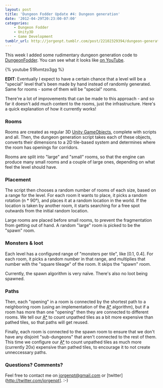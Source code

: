 ```yaml
---
layout: post
title: 'Dungeon Fodder Update #4: Dungeon generation'
date: '2012-04-29T20:23:00-07:00'
categories:
    - Dungeon Fodder
    - Unity3D
    - Game Development
tumblr_url: http://jorgenpt.tumblr.com/post/22102329394/dungeon-generation
---
```


This week I added some rudimentary dungeon generation code to [DungeonFodder](/blog/categories/dungeon-fodder/). You can see what it looks like [on YouTube](http://youtu.be/51Rvmtzo3gg).

{% youtube 51Rvmtzo3gg %}

**EDIT**: Eventually I expect to have a certain chance that a level will be a "special" level that's been made by hand instead of randomly generated. Same for rooms - some of them will be "special" rooms.

There're a lot of improvements that can be made to this approach - and so far it doesn't add much content to the rooms, just the infrastructure. Here's a quick explanation of how it currently works!

### Rooms

Rooms are created as regular 3D [Unity GameObjects](http://unity3d.com/support/documentation/ScriptReference/GameObject.html), complete with scripts and all. Then, the dungeon generation script takes each of these objects, converts their dimensions to a 2D tile-based system and determines where the room has openings for corridors.

Rooms are split into "large" and "small" rooms, so that the engine can produce many small rooms and a couple of large ones, depending on what feel the level should have.

### Placement

The script then chooses a random number of rooms of each size, based on a range for the level. For each room it wants to place, it picks a random rotation (n * 90°), and places it at a random location in the world. If the location is taken by another room, it starts searching for a free spot outwards from the initial random location.

Large rooms are placed before small rooms, to prevent the fragmentation from getting out of hand. A random "large" room is picked to be the "spawn" room.

### Monsters & loot

Each level has a configured range of "monsters per tile", like [0.1, 0.4]. For each room, it picks a random number in that range, and multiplies that number with the "square tileage" of the room. It skips the "spawn" room.

Currently, the spawn algorithm is very naïve. There's also no loot being spawned.

### Paths

Then, each "opening" in a room is connected by the shortest path to a neighboring room (using an implementation of the [A*](http://en.wikipedia.org/wiki/A-star) algorithm), but if a room has more than one "opening" then they are connected to different rooms. We tell our [A*](http://en.wikipedia.org/wiki/A-star) to count unpathed tiles as a bit more expensive than pathed tiles, so that paths will get reused.

Finally, each room is connected to the spawn room to ensure that we don't have any disjoint "sub-dungeons" that aren't connected to the rest of them. This time we configure our [A*](http://en.wikipedia.org/wiki/A-star) to count unpathed tiles as much more (currently 20x) expensive than pathed tiles, to encourage it to not create unneccessary paths.

### Questions? Comments?

Feel free to contact me on jorgenpt@gmail.com or [twitter](http://twitter.com/jorgenpt]. :-)
